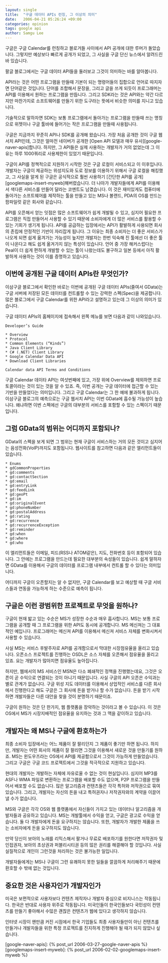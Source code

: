 ```yaml
---
layout: single
title:  "구글 데이터 APIs 런칭, 그 이상의 의미"
date:   2006-04-21 05:26:24 +09:00
categories: opinion
tags: google api
author: Samgu Lee
---
```

구글은 구글 Calendar를 런칭하고 블로거들 사이에서 API 공개에 대한 루머가 돌았습니다. 그렇지만 예상보다 빠르게 공개가 되었고, 그 사실을 구글 단신 뉴스에서 알려드린바 있습니다.

팔글 블로그에서는 구글 데이터 API들을 둘러보고 그것이 의미하는 바를 알아봅니다.

API라는 것은 어떤 프로그램을 만들때 기본이 되는 명령어들의 집합으로 언어로 따지자면 단어같은 것입니다. 단어를 조합해서 문장을, 그리고 글을 쓰게 되듯이 프로그래머는 API를 이용해서 원하는 프로그램을 만듭니다. 그리고 SDK라는 것은 API와는 약간 다르지만 마찬가지로 소프트웨어를 만들기 위한 도구라는 뜻에서 비슷한 의미를 지니고 있습니다.

기술적으로 말하자면 SDK는 보통 프로그램에서 돌아가는 프로그램을 만들때 쓰는 명칭으로 위젯이나 구글 툴바에 들어가는 작은 프로그램을 만들때 사용됩니다.

구글은 지금까지 꾸준히 API나 SDK를 공개해 왔습니다. 가장 처음 공개한 것이 구글 웹서치 API인데, 그것은 얼마전 네이버가 공개한 [Open API 모델과 매우 유사][google-naver-apis]합니다. 하지만, 그 API들은 실제 사용하는 개발자가 거의 없었는데 그 이유는 하루 1000쿼리로 사용제한이 있었기 때문입니다.

구글이 API를 정책적으로 지원하기 시작한 것은 구글 로컬이 서비스되고 이 이후입니다. 개발자는 구글이 제공하는 위성지도와 도로 정보를 이용하기 위해서 구글 로컬을 해킹했고, 그 사실을 알게 된 구글은 공식적으로 훨씬 사용하기 [간단한 API를 공개][googlemaps-insert-myweb]해버렸습니다. 더 나아가 개발자들에게 API를 이용해서 색다른 서비스를 만들어 달라는 코멘트도 남겼습니다. 이 것은 재미있게도 컴퓨터에 돌아가는 소프트웨어를 제작하는 툴을 만들고 있는 MS나 볼랜드, PDA의 OS를 만드는 팜파일럿 같은 회사와 같습니다.

API를 오픈해서 얻는 잇점은 많은 소프트웨어가 쉽게 개발될 수 있고, 심지어 필요한 프로그램은 직접 만들어서 사용할 수 있기 때문에 소비자에게 더 많은 서비스를 활용할 수 있는 기회가 생기게 됩니다. API를 공급하는 입장에서는 API가 활발하게 사용되면 회사의 존립에 안정적인 기반이 자리잡게 됩니다. 그 이유는 최종 소비자는 더 좋은 서비스가 나오게 되면 쉽게 옮겨가는 가능성이 높지만 개발자는 한번 익숙해 진 툴에선 더 좋은 툴이 나온다고 해도 쉽게 옮겨가지 않는 특성이 있습니다. 언어 중 가장 해커스럽다는 Peal이 더 쉽게 편하게 개발할 수 있는 툴이 나왔는데도 불구하고 일본 등에서 아직 활발하게 사용하는 것이 이를 증명하고 있습니다.

## 이번에 공개된 구글 데이터 APIs란 무엇인가?

이삼구글 블로그에서 확인한 바로는 이번에 공개된 구글 데이터 APIs(줄여서 GData)는 구글 서버에 저장된 모든 데이터를 컨트롤할 수 있는 강력한 스펙(Spec)을 제공합니다. 많은 블로그에서 구글 Calendar를 위한 API라고 설명하고 있는데 그 이상의 의미가 있습니다.

구글 데이터 APIs의 홈페이지에 접속해서 왼쪽 메뉴를 보면 다음과 같이 나와있습니다.

    Developer’s Guide

    * Overview
    * Protocol
    * Common Elements (“Kinds”)
    * Java Client Library
    * C# (.NET) Client Library
    * Google Calendar Data API
    * Download Client Libraries

    Calendar data API Terms and Conditions

구글 Calendar 데이타 API는 여섯번째에 있고, 가장 위에 Overview를 제외하면 프로토콜이라는 것이 있는 것을 알 수 있죠. 즉, 이번 공개는 구글 데이터에 접근할 수 있는 기반을 만들었다는 의미입니다. 그리고 구글 Calendar는 그 한 예에 불과하게 됩니다. 이삼구글 블로그의 예측으로는 구글 웹서치 API는 이번 GData에 흡수될 가능성이 높습니다. 왜냐하면 이번 스펙에선 구글의 대부분의 서비스를 포함할 수 있는 스펙이기 때문입니다.

## 그럼 GData의 범위는 어디까지 포함되나?

GData의 스펙을 보게 되면 그 범위는 현재 구글이 서비스하는 거의 모든 것이고 심지어는 음성전화(VoIP)까지도 포함됩니다. 웹사이트를 참고하면 다음과 같은 엘리먼트들이 있습니다.

    * Enums
    * gdCommonProperties
    * gd:comments
    * gd:contactSection
    * gd:email
    * gd:entryLink
    * gd:feedLink
    * gd:geoPt
    * gd:im
    * gd:originalEvent
    * gd:phoneNumber
    * gd:postalAddress
    * gd:rating
    * gd:recurrence
    * gd:recurrenceException
    * gd:reminder
    * gd:when
    * gd:where
    * gd:who

이 엘리먼트들은 이메일, 피드(RSS나 ATOM같은), 지도, 전화번호 등이 포함되어 있습니다. 그 안에는 프로그램을 만드는데 필요한 대부분의 속성들이 있습니다. 쉽게 말하자면 GData를 이용해서 구글의 데이터를 프로그램 내부에서 컨트롤 할 수 있다는 의미입니다.

어디까지 구글이 오픈할지는 알 수 없지만, 구글 Calendar를 보고 예상할 때 구글 서비스들과 연동을 가능하게 하는 수준으로 예측이 됩니다.

## 구글은 이런 광범위한 프로젝트로 무엇을 원하나?

구글이 현재 밟고 있는 수순은 MS가 성장한 수순과 매우 흡사합니다. MS는 보통 프로그램을 공개할 때 그 프로그램을 위한 API도 동시에 공개합니다. MS 메신져는 그 대표적인 예입니다. 프로그래머는 메신져 API를 이용해서 메신져 서비스 자체를 변화시켜서 사용할 수 있습니다.

사실 MS는 서비스 후발주자로 API를 공개함으로서 막대한 시장점유율을 올리고 있습니다. 오픈소스 프로젝트를 진행하는 OSDL은 소스 자체를 오픈해서 점유율을 올리고 있죠. 요는 개발자가 많아지면 점유율도 높아집니다.

하지만, 웹에서의 MS 서비스인 MSN은 다소 폐쇄적인 정책을 진행했는데요, 그것은 오픈이 곧 수익으로 연결되는 것이 아니기 때문입니다. 사실 구글의 API 오픈은 수익과는 별로 관계가 없습니다. 구글 위성 지도 데이터를 이용해서 상업적인 서비스를 다른 회사에서 진행한다고 해도 구글은 그 회사에 돈을 받거나 할 수가 없습니다. 돈을 받기 시작하면 개발자들은 다른 대안을 찾을 것이 분명하기 때문이죠.

구글이 원하는 것은 단 한가지, 웹 플랫폼을 장악하는 것이라고 볼 수 있습니다. 이 것은 OS에서 MS가 시장지배적인 점유율을 유지하는 것과 그 맥을 같이하고 있습니다.

## 개발자는 왜 MS나 구글에 환호하는가

최종 소비자 입장에서는 어느 제품이 잘 팔리던지 그 제품이 좋기만 하면 됩니다. 하지만, 개발자는 어떤 회사의 제품이 잘 팔리면 그것을 이용해서 새로운 것을 만들기를 원하죠. MS는 윈도우즈라는 OS에서 API를 제공함으로서 그것이 가능하게 만들었습니다. 그리고 구글은 구글 코드 프로젝트에서 그것을 적극적으로 지원하고 있습니다.

현대의 개발자는 개발하는 자체에 자유로울 수 없는 것이 현실입니다. 심지어 MP3를 ASF나 WMA 파일로 변환하는 프로그램을 배포할 수도 없으며, P2P 프로그램을 만들어서 배포할 수도 없습니다. 많은 알고리즘과 컨텐츠들은 각각 특허와 저작권으로 묶여 있습니다. 그리고, 개발자는 자신의 돈을 내고 특허권자나 저작권자와의 계약을 이끌어낼 수가 없습니다.

MS와 구글은 각각 OS와 웹 플랫폼에서 자신들이 가지고 있는 데이터나 알고리즘을 개발자들과 공유하고 있습니다. MS는 개발툴에서 수익을 얻고, 구글은 광고로 수익을 얻습니다. 둘 다 개발자에게 돈을 요구하지는 않습니다. 또한, 개발자가 개발한 제품을 쓰는 소비자에게 돈을 요구하지도 않습니다.

만약 당신이 보아의 노래를 리믹스해서 팔거나 무료로 배포하기를 원한다면 저작권자 및 인접권자, 보아의 초상권과 퍼블리시티권 등의 많은 권리를 해결해야 할 것입니다. 사실 실질적으로 개인이 그런것을 처리하는 것은 불가능한 일입니다.

개발자들에게는 MS나 구글이 그런 유쾌하지 못한 일들을 깔끔하게 처리해주기 때문에 환호할 수 밖에 없는 것입니다.

## 중요한 것은 사용자인가 개발자인가

미국은 보편적으로 사용자보다 컨텐츠 제작자나 개발자 중심으로 비지니스는 작동됩니다. 한국은 반대로 사용자 위주로 작동됩니다. 미국인들이 한국인들보다 국민성이 컨텐츠를 만들기 좋아해서 수많은 괜찮은 컨텐츠가 웹에 있다고 생각하지 않습니다.

인터넷 시장이 왠만큼 커진 시점에서 한국 기업들도 최종 사용자들만이 아닌 컨텐츠를 만들거나 개발자들을 위한 특정 프로젝트를 진지하게 진행해야 될 때가 되지 않았나 싶습니다.

[google-naver-apis]: {% post_url 2006-03-27-google-naver-apis %}
[googlemaps-insert-myweb]: {% post_url 2006-02-02-googlemaps-insert-myweb %}
